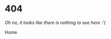 # 404

*Oh no, it looks like there is nothing to see here :'(*

<router-link to="/">Home</router-link>